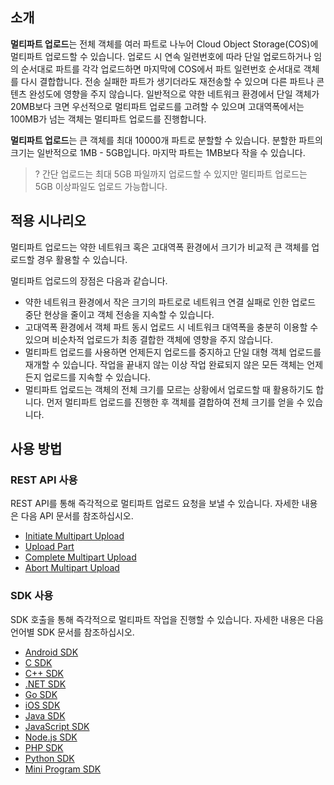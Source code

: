 ## 소개

**멀티파트 업로드**는 전체 객체를 여러 파트로 나누어 Cloud Object Storage(COS)에 멀티파트 업로드할 수 있습니다. 업로드 시 연속 일련번호에 따라 단일 업로드하거나 임의 순서대로 파트를 각각 업로드하면 마지막에 COS에서 파트 일련번호 순서대로 객체를 다시 결합합니다. 전송 실패한 파트가 생기더라도 재전송할 수 있으며 다른 파트나 콘텐츠 완성도에 영향을 주지 않습니다. 일반적으로 약한 네트워크 환경에서 단일 객체가 20MB보다 크면 우선적으로 멀티파트 업로드를 고려할 수 있으며 고대역폭에서는 100MB가 넘는 객체는 멀티파트 업로드를 진행합니다.

**멀티파트 업로드**는 큰 객체를 최대 10000개 파트로 분할할 수 있습니다. 분할한 파트의 크기는 일반적으로 1MB - 5GB입니다. 마지막 파트는 1MB보다 작을 수 있습니다.

>? 간단 업로드는 최대 5GB 파일까지 업로드할 수 있지만 멀티파트 업로드는 5GB 이상파일도 업로드 가능합니다.
>

## 적용 시나리오
멀티파트 업로드는 약한 네트워크 혹은 고대역폭 환경에서 크기가 비교적 큰 객체를 업로드할 경우 활용할 수 있습니다.

멀티파트 업로드의 장점은 다음과 같습니다.

- 약한 네트워크 환경에서 작은 크기의 파트로로 네트워크 연결 실패로 인한 업로드 중단 현상을 줄이고 객체 전송을 지속할 수 있습니다.
- 고대역폭 환경에서 객체 파트 동시 업로드 시 네트워크 대역폭을 충분히 이용할 수 있으며 비순차적 업로드가 최종 결합한 객체에 영향을 주지 않습니다.
- 멀티파트 업로드를 사용하면 언제든지 업로드를 중지하고 단일 대형 객체 업로드를 재개할 수 있습니다. 작업을 끝내지 않는 이상 작업 완료되지 않은 모든 객체는 언제든지 업로드를 지속할 수 있습니다.
- 멀티파트 업로드는 객체의 전체 크기를 모르는 상황에서 업로드할 때 활용하기도 합니다. 먼저 멀티파트 업로드를 진행한 후 객체를 결합하여 전체 크기를 얻을 수 있습니다.


## 사용 방법

### REST API 사용

REST API를 통해 즉각적으로 멀티파트 업로드 요청을 보낼 수 있습니다. 자세한 내용은 다음 API 문서를 참조하십시오.

- [Initiate Multipart Upload](https://intl.cloud.tencent.com/document/product/436/7746)
- [Upload Part](https://intl.cloud.tencent.com/document/product/436/7750)
- [Complete Multipart Upload](https://intl.cloud.tencent.com/document/product/436/7742)
- [Abort Multipart Upload](https://intl.cloud.tencent.com/document/product/436/7740)

### SDK 사용

SDK 호출을 통해 즉각적으로 멀티파트 작업을 진행할 수 있습니다. 자세한 내용은 다음 언어별 SDK 문서를 참조하십시오.

- [Android SDK](https://intl.cloud.tencent.com/document/product/436/37674)
- [C SDK](https://intl.cloud.tencent.com/document/product/436/31518)
- [C++ SDK](https://intl.cloud.tencent.com/document/product/436/31522)
- [.NET SDK](https://intl.cloud.tencent.com/document/product/436/38062)
- [Go SDK](https://intl.cloud.tencent.com/document/product/436/31526)
- [iOS SDK](https://intl.cloud.tencent.com/document/product/436/37683)
- [Java SDK](https://intl.cloud.tencent.com/document/product/436/31534)
- [JavaScript SDK](https://intl.cloud.tencent.com/document/product/436/31538)
- [Node.js SDK](https://intl.cloud.tencent.com/document/product/436/31710)
- [PHP SDK](https://intl.cloud.tencent.com/document/product/436/31542)
- [Python SDK](https://intl.cloud.tencent.com/document/product/436/31546)
- [Mini Program SDK](https://www.tencentcloud.com/document/product/436/43881)
